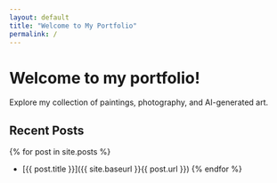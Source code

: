 ```yaml
---
layout: default
title: "Welcome to My Portfolio"
permalink: /
---
```


# Welcome to my portfolio!
Explore my collection of paintings, photography, and AI-generated art.

## Recent Posts
{% for post in site.posts %}
- [{{ post.title }}]({{ site.baseurl }}{{ post.url }})
{% endfor %}

